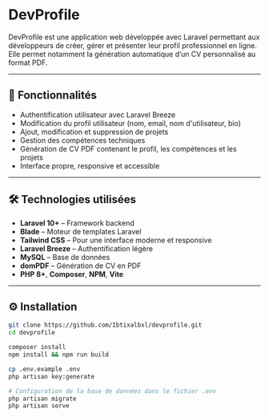 # DevProfile

DevProfile est une application web développée avec Laravel permettant aux développeurs de créer, gérer et présenter leur profil professionnel en ligne. Elle permet notamment la génération automatique d’un CV personnalisé au format PDF.

---

## 🚀 Fonctionnalités

- Authentification utilisateur avec Laravel Breeze
- Modification du profil utilisateur (nom, email, nom d'utilisateur, bio)
- Ajout, modification et suppression de projets
- Gestion des compétences techniques
- Génération de CV PDF contenant le profil, les compétences et les projets
- Interface propre, responsive et accessible

---

## 🛠️ Technologies utilisées

- **Laravel 10+** – Framework backend
- **Blade** – Moteur de templates Laravel
- **Tailwind CSS** – Pour une interface moderne et responsive
- **Laravel Breeze** – Authentification légère
- **MySQL** – Base de données
- **domPDF** – Génération de CV en PDF
- **PHP 8+**, **Composer**, **NPM**, **Vite**

---

## ⚙️ Installation

```bash
git clone https://github.com/Ibtixalbxl/devprofile.git
cd devprofile

composer install
npm install && npm run build

cp .env.example .env
php artisan key:generate

# Configuration de la base de données dans le fichier .env
php artisan migrate
php artisan serve
